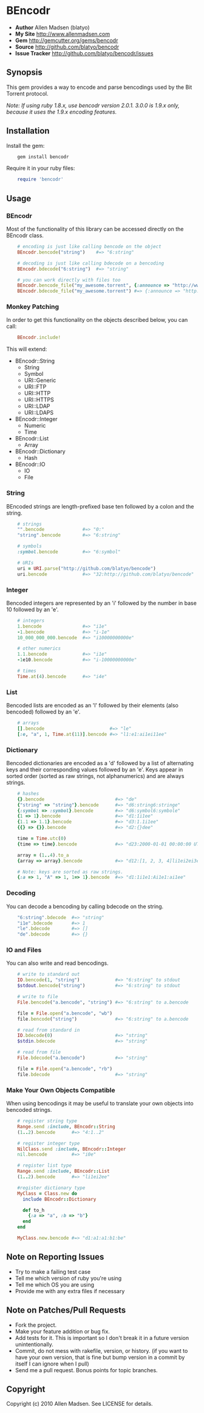 # BEncodr
* **Author** Allen Madsen (blatyo)
* **My Site** http://www.allenmadsen.com
* **Gem** http://gemcutter.org/gems/bencodr
* **Source** http://github.com/blatyo/bencodr
* **Issue Tracker** http://github.com/blatyo/bencodr/issues

## Synopsis
This gem provides a way to encode and parse bencodings used by the Bit Torrent protocol.

_Note: If using ruby 1.8.x, use bencodr version 2.0.1. 3.0.0 is 1.9.x only, because it uses the 1.9.x encoding features._

## Installation

Install the gem:

``` bash
    gem install bencodr
```

Require it in your ruby files:

``` ruby
    require 'bencodr'
```

## Usage
### BEncodr
Most of the functionality of this library can be accessed directly on the BEncodr class.

``` ruby
    # encoding is just like calling bencode on the object
    BEncodr.bencode("string")    #=> "6:string"

    # decoding is just like calling bdecode on a bencoding
    BEncodr.bdecode("6:string")  #=> "string"

    # you can work directly with files too
    BEncodr.bencode_file("my_awesome.torrent", {:announce => "http://www.sometracker.com/announce:80"})
    BEncodr.bdecode_file("my_awesome.torrent") #=> {:announce => "http://www.sometracker.com/announce:80"}
```

### Monkey Patching
In order to get this functionality on the objects described below, you can call:

``` ruby
    BEncodr.include!
```

This will extend:

* BEncodr::String
    * String
    * Symbol
    * URI::Generic
    * URI::FTP
    * URI::HTTP
    * URI::HTTPS
    * URI::LDAP
    * URI::LDAPS
* BEncodr::Integer
    * Numeric
    * Time
* BEncodr::List
    * Array
* BEncodr::Dictionary
    * Hash
* BEncodr::IO
    * IO
    * File

### String
BEncoded strings are length-prefixed base ten followed by a colon and the string.

``` ruby
    # strings
    "".bencode              #=> "0:"
    "string".bencode        #=> "6:string"

    # symbols
    :symbol.bencode         #=> "6:symbol"

    # URIs
    uri = URI.parse("http://github.com/blatyo/bencode")
    uri.bencode             #=> "32:http://github.com/blatyo/bencode"
```

### Integer
Bencoded integers are represented by an 'i' followed by the number in base 10 followed by an 'e'.

``` ruby
    # integers
    1.bencode               #=> "i1e"
    -1.bencode              #=> "i-1e"
    10_000_000_000.bencode  #=> "i10000000000e"

    # other numerics
    1.1.bencode             #=> "i1e"
    -1e10.bencode           #=> "i-10000000000e"

    # times
    Time.at(4).bencode      #=> "i4e"
```

### List
Bencoded lists are encoded as an 'l' followed by their elements (also bencoded) followed by an 'e'.

``` ruby
    # arrays
    [].bencode                        #=> "le"
    [:e, "a", 1, Time.at(11)].bencode #=> "l1:e1:ai1ei11ee"
```

### Dictionary
Bencoded dictionaries are encoded as a 'd' followed by a list of alternating keys and their corresponding values
followed by an 'e'. Keys appear in sorted order (sorted as raw strings, not alphanumerics) and are always strings.

``` ruby
    # hashes
    {}.bencode                          #=> "de"
    {"string" => "string"}.bencode      #=> "d6:string6:stringe"
    {:symbol => :symbol}.bencode        #=> "d6:symbol6:symbole"
    {1 => 1}.bencode                    #=> "d1:1i1ee"
    {1.1 => 1.1}.bencode                #=> "d3:1.1i1ee"
    {{} => {}}.bencode                  #=> "d2:{}dee"

    time = Time.utc(0)
    {time => time}.bencode              #=> "d23:2000-01-01 00:00:00 UTCi946684800ee"

    array = (1..4).to_a
    {array => array}.bencode            #=> "d12:[1, 2, 3, 4]li1ei2ei3ei4eee"

    # Note: keys are sorted as raw strings.
    {:a => 1, "A" => 1, 1=> 1}.bencode  #=> "d1:1i1e1:Ai1e1:ai1ee"
```

### Decoding
You can decode a bencoding by calling bdecode on the string.

``` ruby
    "6:string".bdecode  #=> "string"
    "i1e".bdecode       #=> 1
    "le".bdecode        #=> []
    "de".bdecode        #=> {}
```

### IO and Files
You can also write and read bencodings.

``` ruby
    # write to standard out
    IO.bencode(1, "string")             #=> "6:string" to stdout
    $stdout.bencode("string")           #=> "6:string" to stdout

    # write to file
    File.bencode("a.bencode", "string") #=> "6:string" to a.bencode

    file = File.open("a.bencode", "wb")
    file.bencode("string")              #=> "6:string" to a.bencode

    # read from standard in
    IO.bdecode(0)                       #=> "string"
    $stdin.bdecode                      #=> "string"

    # read from file
    File.bdecode("a.bencode")           #=> "string"

    file = File.open("a.bencode", "rb")
    file.bdecode                        #=> "string"
```

### Make Your Own Objects Compatible
When using bencodings it may be useful to translate your own objects into bencoded strings.

``` ruby
    # register string type
    Range.send :include, BEncodr::String
    (1..2).bencode      #=> "4:1..2"

    # register integer type
    NilClass.send :include, BEncodr::Integer
    nil.bencode         #=> "i0e"

    # register list type
    Range.send :include, BEncodr::List
    (1..2).bencode      #=> "li1ei2ee"

    #register dictionary type
    MyClass = Class.new do
      include BEncodr::Dictionary

      def to_h
        {:a => "a", :b => "b"}
      end
    end

    MyClass.new.bencode #=> "d1:a1:a1:b1:be"
```

## Note on Reporting Issues

* Try to make a failing test case
* Tell me which version of ruby you're using
* Tell me which OS you are using
* Provide me with any extra files if necessary

## Note on Patches/Pull Requests

* Fork the project.
* Make your feature addition or bug fix.
* Add tests for it. This is important so I don't break it in a
  future version unintentionally.
* Commit, do not mess with rakefile, version, or history.
  (if you want to have your own version, that is fine but bump version in a commit by itself I can ignore when I pull)
* Send me a pull request. Bonus points for topic branches.

## Copyright

Copyright (c) 2010 Allen Madsen. See LICENSE for details.
